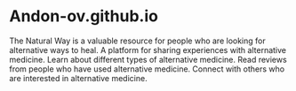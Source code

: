 # Andon-ov.github.io
The Natural Way is a valuable resource for people who are looking for alternative ways to heal. A platform for sharing experiences with alternative medicine. Learn about different types of alternative medicine. Read reviews from people who have used alternative medicine. Connect with others who are interested in alternative medicine.

